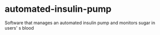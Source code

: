# automated-insulin-pump
Software that manages an automated insulin pump and monitors sugar in users' s blood
